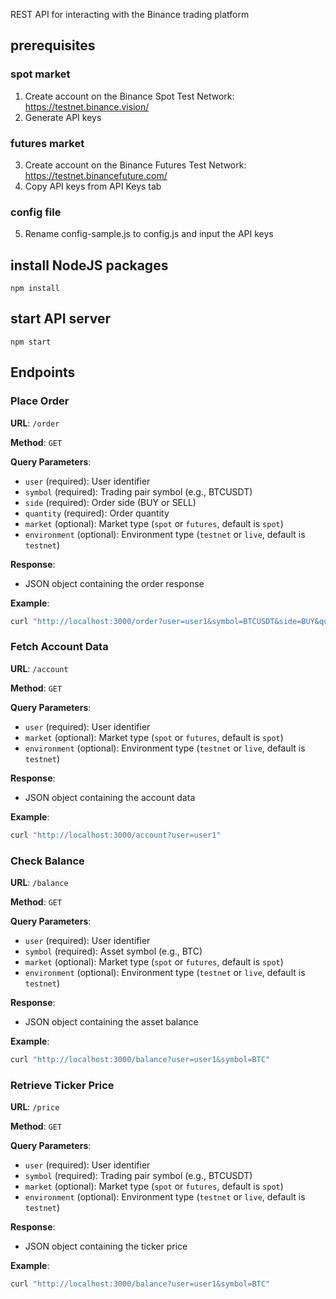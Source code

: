 REST API for interacting with the Binance trading platform

## prerequisites

### spot market
1. Create account on the Binance Spot Test Network: https://testnet.binance.vision/
2. Generate API keys

### futures market
3. Create account on the Binance Futures Test Network: https://testnet.binancefuture.com/
4. Copy API keys from API Keys tab

### config file
5. Rename config-sample.js to config.js and input the API keys

## install NodeJS packages

    npm install

## start API server

    npm start

## Endpoints

### Place Order

**URL**: `/order`

**Method**: `GET`

**Query Parameters**:
- `user` (required): User identifier
- `symbol` (required): Trading pair symbol (e.g., BTCUSDT)
- `side` (required): Order side (BUY or SELL)
- `quantity` (required): Order quantity
- `market` (optional): Market type (`spot` or `futures`, default is `spot`)
- `environment` (optional): Environment type (`testnet` or `live`, default is `testnet`)

**Response**:
- JSON object containing the order response

**Example**:

```bash
curl "http://localhost:3000/order?user=user1&symbol=BTCUSDT&side=BUY&quantity=0.01"
```

### Fetch Account Data

**URL**: `/account`

**Method**: `GET`

**Query Parameters**:
- `user` (required): User identifier
- `market` (optional): Market type (`spot` or `futures`, default is `spot`)
- `environment` (optional): Environment type (`testnet` or `live`, default is `testnet`)

**Response**:
- JSON object containing the account data

**Example**:
```bash
curl "http://localhost:3000/account?user=user1"
```

### Check Balance
**URL**: `/balance`

**Method**: `GET`

**Query Parameters**:
- `user` (required): User identifier
- `symbol` (required): Asset symbol (e.g., BTC)
- `market` (optional): Market type (`spot` or `futures`, default is `spot`)
- `environment` (optional): Environment type (`testnet` or `live`, default is `testnet`)

**Response**:
- JSON object containing the asset balance

**Example**:
```bash
curl "http://localhost:3000/balance?user=user1&symbol=BTC"
```

### Retrieve Ticker Price
**URL**: `/price`

**Method**: `GET`

**Query Parameters**:
- `user` (required): User identifier
- `symbol` (required): Trading pair symbol (e.g., BTCUSDT)
- `market` (optional): Market type (`spot` or `futures`, default is `spot`)
- `environment` (optional): Environment type (`testnet` or `live`, default is `testnet`)

**Response**:
- JSON object containing the ticker price

**Example**:
```bash
curl "http://localhost:3000/balance?user=user1&symbol=BTC"
```
